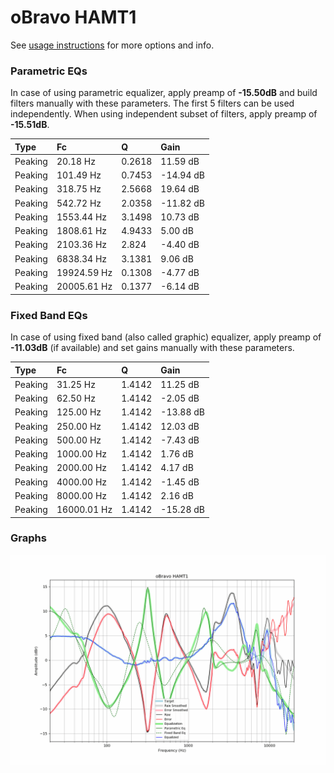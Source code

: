 # oBravo HAMT1
See [usage instructions](https://github.com/jaakkopasanen/AutoEq#usage) for more options and info.

### Parametric EQs
In case of using parametric equalizer, apply preamp of **-15.50dB** and build filters manually
with these parameters. The first 5 filters can be used independently.
When using independent subset of filters, apply preamp of **-15.51dB**.

| Type    | Fc          |      Q | Gain      |
|:--------|:------------|:-------|:----------|
| Peaking | 20.18 Hz    | 0.2618 | 11.59 dB  |
| Peaking | 101.49 Hz   | 0.7453 | -14.94 dB |
| Peaking | 318.75 Hz   | 2.5668 | 19.64 dB  |
| Peaking | 542.72 Hz   | 2.0358 | -11.82 dB |
| Peaking | 1553.44 Hz  | 3.1498 | 10.73 dB  |
| Peaking | 1808.61 Hz  | 4.9433 | 5.00 dB   |
| Peaking | 2103.36 Hz  | 2.824  | -4.40 dB  |
| Peaking | 6838.34 Hz  | 3.1381 | 9.06 dB   |
| Peaking | 19924.59 Hz | 0.1308 | -4.77 dB  |
| Peaking | 20005.61 Hz | 0.1377 | -6.14 dB  |

### Fixed Band EQs
In case of using fixed band (also called graphic) equalizer, apply preamp of **-11.03dB**
(if available) and set gains manually with these parameters.

| Type    | Fc          |      Q | Gain      |
|:--------|:------------|:-------|:----------|
| Peaking | 31.25 Hz    | 1.4142 | 11.25 dB  |
| Peaking | 62.50 Hz    | 1.4142 | -2.05 dB  |
| Peaking | 125.00 Hz   | 1.4142 | -13.88 dB |
| Peaking | 250.00 Hz   | 1.4142 | 12.03 dB  |
| Peaking | 500.00 Hz   | 1.4142 | -7.43 dB  |
| Peaking | 1000.00 Hz  | 1.4142 | 1.76 dB   |
| Peaking | 2000.00 Hz  | 1.4142 | 4.17 dB   |
| Peaking | 4000.00 Hz  | 1.4142 | -1.45 dB  |
| Peaking | 8000.00 Hz  | 1.4142 | 2.16 dB   |
| Peaking | 16000.01 Hz | 1.4142 | -15.28 dB |

### Graphs
![](./oBravo%20HAMT1.png)